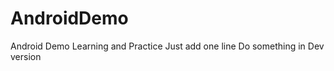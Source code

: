 AndroidDemo
===========

Android Demo Learning and Practice
Just add one line
Do something in Dev version
